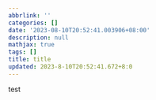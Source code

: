 ```yaml
---
abbrlink: ''
categories: []
date: '2023-08-10T20:52:41.003906+08:00'
description: null
mathjax: true
tags: []
title: title
updated: 2023-8-10T20:52:41.672+8:0
---
```

test
